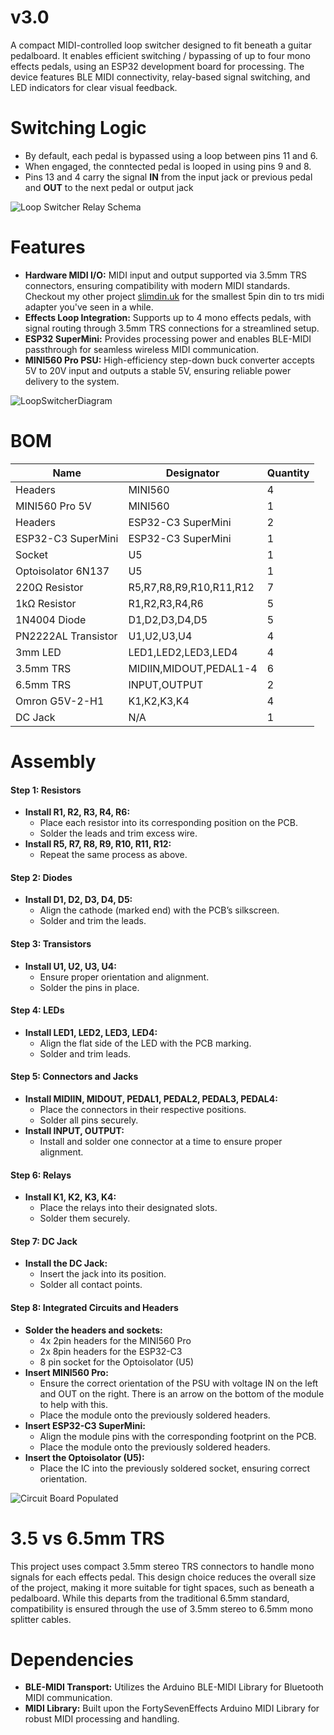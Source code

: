 # v3.0
A compact MIDI-controlled loop switcher designed to fit beneath a guitar pedalboard. It enables efficient switching / bypassing of up to four mono effects pedals, using an ESP32 development board for processing. The device features BLE MIDI connectivity, relay-based signal switching, and LED indicators for clear visual feedback.

# Switching Logic
- By default, each pedal is bypassed using a loop between pins 11 and 6.
- When engaged, the conntected pedal is looped in using pins 9 and 8.
- Pins 13 and 4 carry the signal **IN** from the input jack or previous pedal and **OUT** to the next pedal or output jack

![Loop Switcher Relay Schema](https://github.com/user-attachments/assets/c99659fc-116c-4d3b-bc2b-e44422bc4c06)

# Features
- **Hardware MIDI I/O:** MIDI input and output supported via 3.5mm TRS connectors, ensuring compatibility with modern MIDI standards. Checkout my other project [slimdin.uk](https://slimdin.uk) for the smallest 5pin din to trs midi adapter you've seen in a while.
- **Effects Loop Integration:** Supports up to 4 mono effects pedals, with signal routing through 3.5mm TRS connections for a streamlined setup.
- **ESP32 SuperMini:** Provides processing power and enables BLE-MIDI passthrough for seamless wireless MIDI communication.
- **MINI560 Pro PSU:** High-efficiency step-down buck converter accepts 5V to 20V input and outputs a stable 5V, ensuring reliable power delivery to the system.
  
![LoopSwitcherDiagram](https://github.com/user-attachments/assets/ce536639-fe6f-47b1-a9bc-3814a44265fb)

# BOM
| **Name**           | **Designator**          | **Quantity** |
|--------------------|-------------------------|--------------|
| Headers            | MINI560                 | 4            |
| MINI560 Pro 5V     | MINI560                 | 1            |
| Headers            | ESP32-C3 SuperMini      | 2            |
| ESP32-C3 SuperMini | ESP32-C3 SuperMini      | 1            |
| Socket             | U5                      | 1            |        
| Optoisolator 6N137 | U5                      | 1            |
| 220Ω Resistor      | R5,R7,R8,R9,R10,R11,R12 | 7            |
| 1kΩ Resistor       | R1,R2,R3,R4,R6          | 5            |
| 1N4004 Diode       | D1,D2,D3,D4,D5          | 5            |
| PN2222AL Transistor| U1,U2,U3,U4             | 4            |
| 3mm LED            | LED1,LED2,LED3,LED4     | 4            |
| 3.5mm TRS          | MIDIIN,MIDOUT,PEDAL1-4  | 6            |
| 6.5mm TRS          | INPUT,OUTPUT            | 2            |
| Omron G5V-2-H1     | K1,K2,K3,K4             | 4            |
| DC Jack            | N/A                     | 1            |

# Assembly

#### Step 1: Resistors
- **Install R1, R2, R3, R4, R6:**
  - Place each resistor into its corresponding position on the PCB.
  - Solder the leads and trim excess wire.
- **Install R5, R7, R8, R9, R10, R11, R12:**
  - Repeat the same process as above.

#### Step 2: Diodes
- **Install D1, D2, D3, D4, D5:**
  - Align the cathode (marked end) with the PCB’s silkscreen.
  - Solder and trim the leads.

#### Step 3: Transistors
- **Install U1, U2, U3, U4:**
  - Ensure proper orientation and alignment.
  - Solder the pins in place.

#### Step 4: LEDs
- **Install LED1, LED2, LED3, LED4:**
  - Align the flat side of the LED with the PCB marking.
  - Solder and trim leads.

#### Step 5: Connectors and Jacks
- **Install MIDIIN, MIDOUT, PEDAL1, PEDAL2, PEDAL3, PEDAL4:**
  - Place the connectors in their respective positions.
  - Solder all pins securely.
- **Install INPUT, OUTPUT:**
  - Install and solder one connector at a time to ensure proper alignment.

#### Step 6: Relays
- **Install K1, K2, K3, K4:**
  - Place the relays into their designated slots.
  - Solder them securely.

#### Step 7: DC Jack
- **Install the DC Jack:**
  - Insert the jack into its position.
  - Solder all contact points.

#### Step 8: Integrated Circuits and Headers
- **Solder the headers and sockets:**
  - 4x 2pin headers for the MINI560 Pro
  - 2x 8pin headers for the ESP32-C3
  - 8 pin socket for the Optoisolator (U5)
- **Insert MINI560 Pro:**
  - Ensure the correct orientation of the PSU with voltage IN on the left and OUT on the right. There is an arrow on the bottom of the module to help with this.
  - Place the module onto the previously soldered headers.
- **Insert ESP32-C3 SuperMini:**
  - Align the module pins with the corresponding footprint on the PCB.
  - Place the module onto the previously soldered headers.
- **Insert the Optoisolator (U5):**
  - Place the IC into the previously soldered socket, ensuring correct orientation.


![Circuit Board Populated](https://i.imgur.com/NJytogt.jpeg)

# 3.5 vs 6.5mm TRS
This project uses compact 3.5mm stereo TRS connectors to handle mono signals for each effects pedal. This design choice reduces the overall size of the project, making it more suitable for tight spaces, such as beneath a pedalboard. While this departs from the traditional 6.5mm standard, compatibility is ensured through the use of 3.5mm stereo to 6.5mm mono splitter cables. 

# Dependencies
- **BLE-MIDI Transport:** Utilizes the Arduino BLE-MIDI Library for Bluetooth MIDI communication.
- **MIDI Library:** Built upon the FortySevenEffects Arduino MIDI Library for robust MIDI processing and handling.
